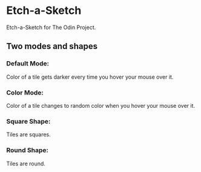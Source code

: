 # Etch-a-Sketch

Etch-a-Sketch for The Odin Project.

## Two modes and shapes

### Default Mode:
Color of a tile gets darker every time you hover your mouse over it.

### Color Mode:
Color of a tile changes to random color when you hover your mouse over it.

### Square Shape:
Tiles are squares.

### Round Shape:
Tiles are round.